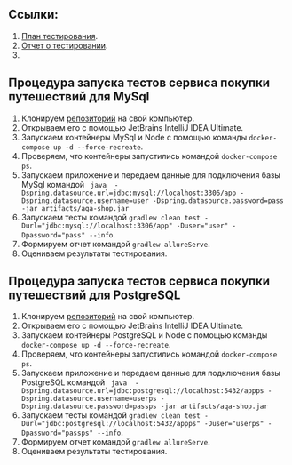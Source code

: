 ## Ссылки: 
1. [План тестирования](https://github.com/balrom1981/Diplom/blob/master/myreports/Plan.md).
1. [Отчет о тестировании](https://github.com/balrom1981/Diplom/blob/master/myreports/Report.md).
1. 

## Процедура запуска тестов сервиса покупки путешествий для MySql
1. Клонируем [репозиторий](https://github.com/balrom1981/Diplom) на свой компьютер.
1. Открываем его с помощью JetBrains IntelliJ IDEA Ultimate.
1. Запускаем контейнеры MySql и Node c помощью команды 
``` docker-compose up -d --force-recreate ```.
1. Проверяем, что контейнеры запустились командой ``` docker-compose ps ```.
1. Запускаем приложение и передаем данные для подключения базы MySql командой
   ``` java  -Dspring.datasource.url=jdbc:mysql://localhost:3306/app -Dspring.datasource.username=user -Dspring.datasource.password=pass -jar artifacts/aqa-shop.jar```   
1. Запускаем тесты командой
``` gradlew clean test -Durl="jdbc:mysql://localhost:3306/app" -Duser="user" -Dpassword="pass" --info ```.
1. Формируем отчет командой ``` gradlew allureServe ```.
1. Оцениваем результаты тестирования.

## Процедура запуска тестов сервиса покупки путешествий для PostgreSQL
1. Клонируем [репозиторий](https://github.com/balrom1981/Diplom) на свой компьютер.
1. Открываем его с помощью JetBrains IntelliJ IDEA Ultimate.
1. Запускаем контейнеры PostgreSQL и Node c помощью команды
   ``` docker-compose up -d --force-recreate ```.
1. Проверяем, что контейнеры запустились командой ``` docker-compose ps ```.
1. Запускаем приложение и передаем данные для подключения базы PostgreSQL командой
   ``` java  -Dspring.datasource.url=jdbc:postgresql://localhost:5432/appps -Dspring.datasource.username=userps -Dspring.datasource.password=passps -jar artifacts/aqa-shop.jar```
1. Запускаем тесты командой
   ``` gradlew clean test -Durl="jdbc:postgresql://localhost:5432/appps" -Duser="userps" -Dpassword="passps" --info ```.
1. Формируем отчет командой ``` gradlew allureServe ```.
1. Оцениваем результаты тестирования.
